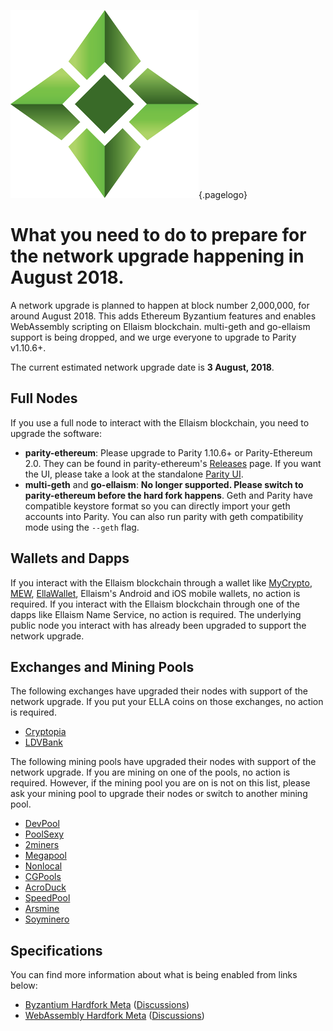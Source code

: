 ![Logo](/uploads/logo.png "Logo"){.pagelogo}
<!-- TITLE: WebAssembly and Byzantium Network Upgrade -->
<!-- SUBTITLE: A stable network with no premine and no dev fees -->

# What you need to do to prepare for the network upgrade happening in August 2018.

A network upgrade is planned to happen at block number 2,000,000, for around August 2018. This adds Ethereum Byzantium features and enables WebAssembly scripting on Ellaism blockchain. multi-geth and go-ellaism support is being dropped, and we urge everyone to upgrade to Parity v1.10.6+.

The current estimated network upgrade date is **3 August, 2018**.

## Full Nodes

If you use a full node to interact with the Ellaism blockchain, you need to upgrade the software:

* **parity-ethereum**: Please upgrade to Parity 1.10.6+ or Parity-Ethereum 2.0. They can be found in parity-ethereum's [Releases](https://github.com/paritytech/parity-ethereum/releases) page. If you want the UI, please take a look at the standalone [Parity UI](https://github.com/Parity-JS/shell/releases).
* **multi-geth** and **go-ellaism**: **No longer supported. Please switch to parity-ethereum before the hard fork happens**. Geth and Parity have compatible keystore format so you can directly import your geth accounts into Parity. You can also run parity with geth compatibility mode using the `--geth` flag.

## Wallets and Dapps

If you interact with the Ellaism blockchain through a wallet like [MyCrypto](https://mycrypto.com/), [MEW](https://myetherwallet.com/), [EllaWallet](https://ellaism.github.io/ellawallet), Ellaism's Android and iOS mobile wallets, no action is required. If you interact with the Ellaism blockchain through one of the dapps like Ellaism Name Service, no action is required. The underlying public node you interact with has already been upgraded to support the network upgrade.

## Exchanges and Mining Pools

The following exchanges have upgraded their nodes with support of the network upgrade. If you put your ELLA coins on those exchanges, no action is required.

* [Cryptopia](https://www.cryptopia.co.nz/)
* [LDVBank](https://ldvbank.com/en-us/trading/)

The following mining pools have upgraded their nodes with support of the network upgrade. If you are mining on one of the pools, no action is required. However, if the mining pool you are on is not on this list, please ask your mining pool to upgrade their nodes or switch to another mining pool.

* [DevPool](http://pool.ellaism.org/)
* [PoolSexy](http://ella.pool.sexy/)
* [2miners](https://2miners.com/)
* [Megapool](http://megapool.io/ella)
* [Nonlocal](https://pool.nonlocal.ca/)
* [CGPools](https://ella.cgpools.io/)
* [AcroDuck](https://ellapool.acroduck.de/)
* [SpeedPool](https://ella-speedpool.com)
* [Arsmine](http://ella.arsmine.com)
* [Soyminero](http://ella.soyminero.es)


## Specifications

You can find more information about what is being enabled from links below:

* [Byzantium Hardfork Meta](https://github.com/ellaism/specs/blob/master/specs/2018-0004-byzantium.md) ([Discussions](https://github.com/ellaism/specs/issues/12))
* [WebAssembly Hardfork Meta](https://github.com/ellaism/specs/blob/master/specs/2018-0003-wasm-hardfork.md) ([Discussions](https://github.com/ellaism/specs/issues/11))